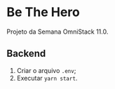 # Be The Hero

Projeto da Semana OmniStack 11.0.

## Backend

1. Criar o arquivo `.env`;
2. Executar `yarn start`.